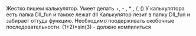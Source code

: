 Жестко пишем калькулятор. Умеет делать +, - , * , /, ()
У калькулятора есть папка Dll_fun и тамже лежат dll 
Калькулятор лезит в папку Dll_fun и забирает оттуда функцию.
Необходимо поодерживать скобочные последовательности.
(1+2)*sin(3) - должно компилиться
